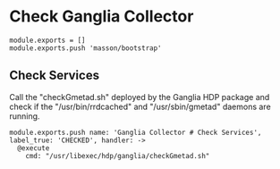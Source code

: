 
# Check Ganglia Collector

    module.exports = []
    module.exports.push 'masson/bootstrap'

## Check Services

Call the "checkGmetad.sh" deployed by the Ganglia HDP package and check if the
"/usr/bin/rrdcached" and "/usr/sbin/gmetad" daemons are running.

    module.exports.push name: 'Ganglia Collector # Check Services', label_true: 'CHECKED', handler: ->
      @execute
        cmd: "/usr/libexec/hdp/ganglia/checkGmetad.sh"
